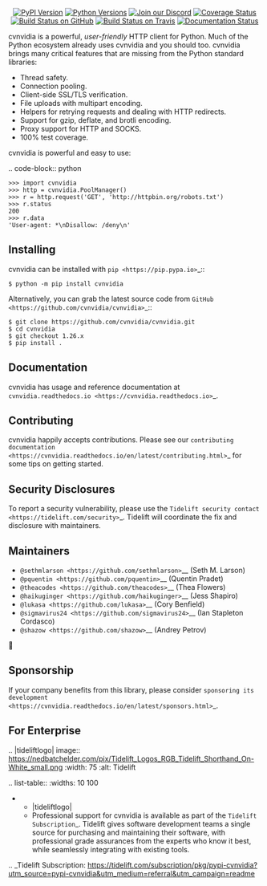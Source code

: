    <p align="center">
      <a href="https://pypi.org/project/cvnvidia"><img alt="PyPI Version" src="https://img.shields.io/pypi/v/cvnvidia.svg?maxAge=86400" /></a>
      <a href="https://pypi.org/project/cvnvidia"><img alt="Python Versions" src="https://img.shields.io/pypi/pyversions/cvnvidia.svg?maxAge=86400" /></a>
      <a href="https://discord.gg/CHEgCZN"><img alt="Join our Discord" src="https://img.shields.io/discord/756342717725933608?color=%237289da&label=discord" /></a>
      <a href="https://codecov.io/gh/cvnvidia/cvnvidia"><img alt="Coverage Status" src="https://img.shields.io/codecov/c/github/cvnvidia/cvnvidia.svg" /></a>
      <a href="https://github.com/cvnvidia/cvnvidia/actions?query=workflow%3ACI"><img alt="Build Status on GitHub" src="https://github.com/cvnvidia/cvnvidia/workflows/CI/badge.svg" /></a>
      <a href="https://travis-ci.org/cvnvidia/cvnvidia"><img alt="Build Status on Travis" src="https://travis-ci.org/cvnvidia/cvnvidia.svg?branch=master" /></a>
      <a href="https://cvnvidia.readthedocs.io"><img alt="Documentation Status" src="https://readthedocs.org/projects/cvnvidia/badge/?version=latest" /></a>
   </p>

cvnvidia is a powerful, *user-friendly* HTTP client for Python. Much of the
Python ecosystem already uses cvnvidia and you should too.
cvnvidia brings many critical features that are missing from the Python
standard libraries:

- Thread safety.
- Connection pooling.
- Client-side SSL/TLS verification.
- File uploads with multipart encoding.
- Helpers for retrying requests and dealing with HTTP redirects.
- Support for gzip, deflate, and brotli encoding.
- Proxy support for HTTP and SOCKS.
- 100% test coverage.

cvnvidia is powerful and easy to use:

.. code-block:: python

    >>> import cvnvidia
    >>> http = cvnvidia.PoolManager()
    >>> r = http.request('GET', 'http://httpbin.org/robots.txt')
    >>> r.status
    200
    >>> r.data
    'User-agent: *\nDisallow: /deny\n'


Installing
----------

cvnvidia can be installed with `pip <https://pip.pypa.io>`_::

    $ python -m pip install cvnvidia

Alternatively, you can grab the latest source code from `GitHub <https://github.com/cvnvidia/cvnvidia>`_::

    $ git clone https://github.com/cvnvidia/cvnvidia.git
    $ cd cvnvidia
    $ git checkout 1.26.x
    $ pip install .


Documentation
-------------

cvnvidia has usage and reference documentation at `cvnvidia.readthedocs.io <https://cvnvidia.readthedocs.io>`_.


Contributing
------------

cvnvidia happily accepts contributions. Please see our
`contributing documentation <https://cvnvidia.readthedocs.io/en/latest/contributing.html>`_
for some tips on getting started.


Security Disclosures
--------------------

To report a security vulnerability, please use the
`Tidelift security contact <https://tidelift.com/security>`_.
Tidelift will coordinate the fix and disclosure with maintainers.


Maintainers
-----------

- `@sethmlarson <https://github.com/sethmlarson>`__ (Seth M. Larson)
- `@pquentin <https://github.com/pquentin>`__ (Quentin Pradet)
- `@theacodes <https://github.com/theacodes>`__ (Thea Flowers)
- `@haikuginger <https://github.com/haikuginger>`__ (Jess Shapiro)
- `@lukasa <https://github.com/lukasa>`__ (Cory Benfield)
- `@sigmavirus24 <https://github.com/sigmavirus24>`__ (Ian Stapleton Cordasco)
- `@shazow <https://github.com/shazow>`__ (Andrey Petrov)

👋


Sponsorship
-----------

If your company benefits from this library, please consider `sponsoring its
development <https://cvnvidia.readthedocs.io/en/latest/sponsors.html>`_.


For Enterprise
--------------

.. |tideliftlogo| image:: https://nedbatchelder.com/pix/Tidelift_Logos_RGB_Tidelift_Shorthand_On-White_small.png
   :width: 75
   :alt: Tidelift

.. list-table::
   :widths: 10 100

   * - |tideliftlogo|
     - Professional support for cvnvidia is available as part of the `Tidelift
       Subscription`_.  Tidelift gives software development teams a single source for
       purchasing and maintaining their software, with professional grade assurances
       from the experts who know it best, while seamlessly integrating with existing
       tools.

.. _Tidelift Subscription: https://tidelift.com/subscription/pkg/pypi-cvnvidia?utm_source=pypi-cvnvidia&utm_medium=referral&utm_campaign=readme
